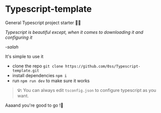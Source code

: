 # Typescript-template
General Typescript project starter 🤸‍♀️

*Typescript is beautiful except, when it comes to downloading it and configuring it*

*-salah*

It's simple to use it
- clone the repo `git clone https://github.com/0ss/Typescript-template.git`
- install dependencies `npm i`
- run `npm run dev` to make sure it works


> **💡:**   You can always edit `tsconfig.json` to configure typescript as you want.


Aaaand you're good to go !🧡
